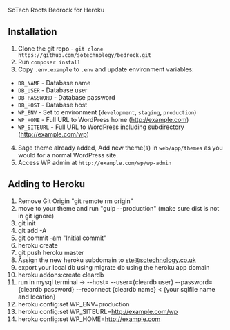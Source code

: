 SoTech Roots Bedrock for Heroku


## Installation

1. Clone the git repo - `git clone https://github.com/sotechnology/bedrock.git`
2. Run `composer install`
3. Copy `.env.example` to `.env` and update environment variables:
  * `DB_NAME` - Database name
  * `DB_USER` - Database user
  * `DB_PASSWORD` - Database password
  * `DB_HOST` - Database host
  * `WP_ENV` - Set to environment (`development`, `staging`, `production`)
  * `WP_HOME` - Full URL to WordPress home (http://example.com)
  * `WP_SITEURL` - Full URL to WordPress including subdirectory (http://example.com/wp)
4. Sage theme already added, Add new theme(s) in `web/app/themes` as you would for a normal WordPress site.
5. Access WP admin at `http://example.com/wp/wp-admin`

## Adding to Heroku

1. Remove Git Origin "git remote rm origin"
2. move to your theme and run "gulp --production" (make sure dist is not in git ignore)
3. git init
4. git add -A
5. git commit -am "Initial commit"
6. heroku create <your site name>
7. git push heroku master
8. Assign the new heroku subdomain to ste@sotechnology.co.uk
9. export your local db using migrate db using the heroku app domain
10. heroku addons:create cleardb
11. run in mysql terminal -> --host=<cleardb host> --user={cleardb user} --password={cleardb password} --reconnect {cleardb name} < {your sqlfile name and location}
12. heroku config:set WP_ENV=production
13. heroku config:set WP_SITEURL=http://example.com/wp
14. heroku config:set WP_HOME=http://example.com

